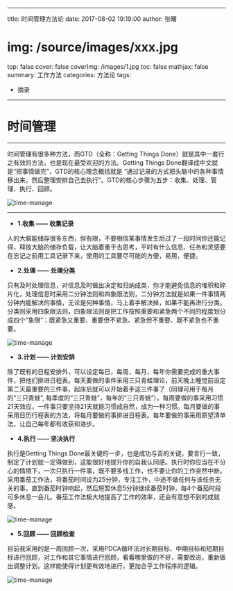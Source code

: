 
---
title:  时间管理方法论
date: 2017-08-02 19:19:00
author: 张曙
# img: /source/images/xxx.jpg
top: false
cover: false
coverImg: /images/1.jpg
toc: false
mathjax: false
summary: 工作方法
categories: 方法论
tags:
  - 摘录
---

# 时间管理

****

时间管理有很多种方法，而GTD（全称：Getting Things Done）就是其中一套行之有效的方法，也是现在最受欢迎的方法。Getting Things Done翻译成中文就是“把事情做完”，GTD的核心理念概括就是 “通过记录的方式把头脑中的各种事情移出来，然后整理安排自己去执行”。GTD的核心步骤为五步：收集、处理、管理、执行、回顾。

![time-manage](http://otferhktu.bkt.clouddn.com/time-manage.png)

---

- **1.收集 —— 收集记录**

人的大脑能储存很多东西，但有限，不要相信某事情发生后过了一段时间你还能记得，释放大脑的储存负载，让大脑着重于去思考，平时有什么信息、任务和灵感要在忘记之前用工具记录下来，使用的工具要尽可能的方便，易用，便捷。

- **2.处理 —— 处理分类**

只有及时处理信息，对信息及时做出决定和归纳成类，你才能避免信息的堆积和碎片化，处理信息时采用二分钟法则和四象限法则，二分钟方法就是如果一件事情两分钟内能解决的事情，无论是何种事情，马上着手解决掉，如果不能再进行分类。分类则采用四象限法则，四象限法则是把工作按照重要和紧急两个不同的程度划分成四个“象限”：既紧急又重要、重要但不紧急、紧急但不重要、既不紧急也不重要。

![time-manage](http://otferhktu.bkt.clouddn.com/time-classify.png)

- **3.计划 —— 计划安排**

除了既有的日程安排外，可以设定每日，每周，每月，每年你需要完成的重大事件，把他们排进日程表。每天要做的事件采用三只青蛙理论，前天晚上睡觉前设定第二天最重要的三件事，起床后就可以开始着手这三件事了（同理可用于每月的“三只青蛙”, 每季度的“三只青蛙”，每年的“三只青蛙”）。每周要做的事采用习惯21天效应，一件事只要坚持21天就能习惯成自然，成为一种习惯。每月要做的事采用日历行程表的方法，将每月要做的事排进日程表。每年要做的事采用原望清单法，让自己每年都有收获和进步。

- **4.执行 —— 坚决执行**

执行是Getting Things Done最关键的一步，也是成功与否的关键，要言行一致，制定了计划就一定得做到，这能很好地提升你的自我认同感。执行时你应当在不分心的情境下，一次只执行一件事，既不要多线工作，也不要让你的工作突然中断。采用番茄工作法，将番茄时间设为25分钟，专注工作，中途不做任何与该任务无关的事，直到番茄时钟响起，然后短暂休息5分钟继续番茄时钟，每4个番茄时段可多休息一会儿。番茄工作法极大地提高了工作的效率，还会有意想不到的成就感。

![time-manage](http://otferhktu.bkt.clouddn.com/time-plan.png)


- **5.回顾 —— 回顾检查**

目前我采用的是一周回顾一次，采用PDCA循环法对长期目标、中期目标和短期目标进行回顾，对工作和其它事情进行回顾，看看哪里做的不好，需要改进，重新做出调整计划。这样能使得计划更有效地进行，更加合乎工作程序的逻辑。

![time-manage](http://otferhktu.bkt.clouddn.com/time-PDCA.png)
